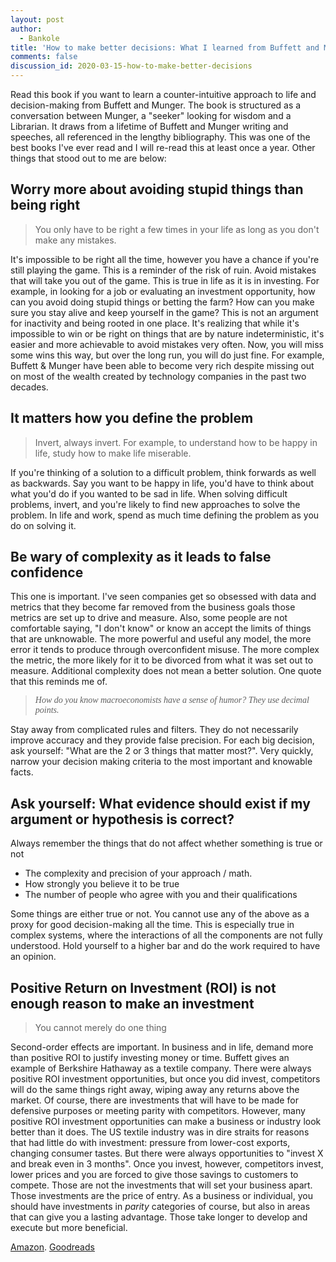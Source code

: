 ```yaml
---
layout: post
author:
  - Bankole
title: 'How to make better decisions: What I learned from Buffett and Munger'
comments: false
discussion_id: 2020-03-15-how-to-make-better-decisions
---
```


Read this book if you want to learn a counter-intuitive approach to life and decision-making from Buffett and Munger. The book is structured as a conversation between Munger, a "seeker" looking for wisdom and a Librarian. It draws from a lifetime of Buffett and Munger writing and speeches, all referenced in the lengthy bibliography. This was one of the best books I've ever read and I will re-read this at least once a year. Other things that stood out to me are below:

## Worry more about avoiding stupid things than being right

> You only have to be right a few times in your life as long as you don't make any mistakes. 

It's impossible to be right all the time, however  you have a chance if you're still playing the game. This is a reminder of the risk of ruin. Avoid mistakes that will take you out of the game. This is true in life as it is in investing. For example, in looking for a job or evaluating an investment opportunity, how can you avoid doing stupid things or betting the farm? How can you make sure you stay alive and keep yourself in the game? This is not an argument for inactivity and being rooted in one place. It's realizing that while it's impossible to win or be right on things that are by nature indeterministic, it's easier and more achievable to avoid mistakes very often. Now, you will miss some wins this way, but over the long run, you will do just fine. For example, Buffett & Munger have been able to become very rich despite missing out on most of the wealth created by technology companies in the past two decades. 

## It matters how you define the problem

> Invert, always invert. For example, to understand how to be happy in life, study how to make life miserable.

If you're thinking of a solution to a difficult problem, think forwards as well as backwards. Say you want to be happy in life, you'd have to think about what you'd do if you wanted to be sad in life. When solving difficult problems, invert, and you're likely to find new approaches to solve the problem. In life and work, spend as much time defining the problem as you do on solving it. 

## Be wary of complexity as it leads to false confidence

This one is important. I've seen companies get so obsessed with data and metrics that they become far removed from the business goals those metrics are set up to drive and measure.  Also, some people are not comfortable saying, "I don't know" or know an accept the limits of things that are unknowable.  The more powerful and useful any model, the more error it tends to produce through overconfident misuse. The more complex the metric, the more likely for it to be divorced from what it was set out to measure.  Additional complexity does not mean a better solution. One quote that this reminds me of. 

> <font face="Georgia, Times, Times New Roman, serif"><i>How do you know macroeconomists have a sense of humor? They use decimal points.</i></font>

Stay away from complicated rules and filters. They do not necessarily improve accuracy and they provide false precision. For each big decision, ask yourself: "What are the 2 or 3 things that matter most?". Very quickly, narrow your decision making criteria to the most important and knowable facts. 

## Ask yourself: What evidence should exist if my argument or hypothesis is correct?

Always remember the things that do not affect whether something is true or not

* The complexity and precision of your approach / math. 
* How strongly you believe it to be true
* The number of people who agree with you and their qualifications

Some things are either true or not. You cannot use any of the above as a proxy for good decision-making all the time. This is especially true in complex systems, where the interactions of all the components are not fully understood. Hold yourself to a higher bar and do the work required to have an opinion.

## Positive Return on Investment (ROI) is not enough reason to make an investment

> You cannot merely do one thing

Second-order effects are important. In business and in life, demand more than positive ROI to justify investing money or time. Buffett gives an example of Berkshire Hathaway as a textile company. There were always positive ROI investment opportunities, but once you did invest, competitors will do the same things right away, wiping away any returns above the market. Of course,  there are investments that will have to be made for defensive purposes or meeting parity with competitors. However, many positive ROI investment opportunities can make a business  or industry look better than it does. The US textile industry was in dire straits for reasons that had little do with investment: pressure from lower-cost exports, changing consumer tastes. But there were always opportunities to "invest X and break even in 3 months". Once you invest, however, competitors invest, lower prices and you are forced to give those savings to customers to compete. Those are not the investments that will set your business apart. Those investments are the price of entry. As a business or individual, you should have investments in *parity* categories of course, but also in areas that can give you a lasting advantage. Those take longer to develop and execute but more beneficial.  

[Amazon](https://www.amazon.com/Want-Where-Going-Never-There/dp/1681840480/ref=sr_1_2?keywords=all+I+want+to+know&qid=1584238275&sr=8-2). [Goodreads](https://www.goodreads.com/book/show/30113404-all-i-want-to-know-is-where-i-m-going-to-die-so-i-ll-never-go-there?from_search=true&qid=KMQvrTwl2m&rank=1)
